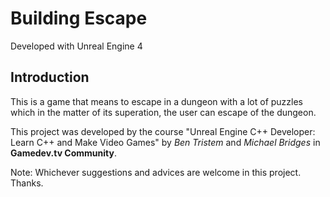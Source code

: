 # Building Escape

Developed with Unreal Engine 4

## Introduction

This is a game that means to escape in a dungeon with a lot of puzzles which in the matter of its superation, the user can escape of the dungeon.

This project was developed by the course "Unreal Engine C++ Developer: Learn C++ and Make Video Games" by *Ben Tristem* and *Michael Bridges* in **Gamedev.tv Community**.

Note: Whichever suggestions and advices are welcome in this project. Thanks.
